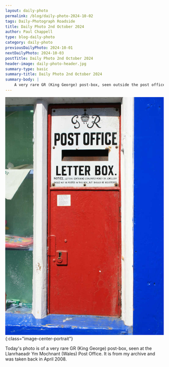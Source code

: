 ```yaml
---
layout: daily-photo
permalink: /blog/daily-photo-2024-10-02
tags: Daily-Photograph Roadside
title: Daily Photo 2nd October 2024
author: Paul Chappell
type: blog-daily-photo
category: daily-photo
previousDailyPhoto: 2024-10-01
nextDailyPhoto: 2024-10-03
postTitle: Daily Photo 2nd October 2024
header-image: daily-photo-header.jpg
summary-type: basic
summary-title: Daily Photo 2nd October 2024
summary-body: |
    A very rare GR (King George) post-box, seen outside the post office at Llanrhaeadr Ym Mochnant (Wales).
---
```

![Todays daily photograph](/content/posts/2024/10/day-photo-02.jpg){:class="image-center-portrait"}

Today's photo is of a very rare GR (King George) post-box, seen at the Llanrhaeadr Ym Mochnant (Wales) Post Office. It is from my archive and was taken back in April 2008.
